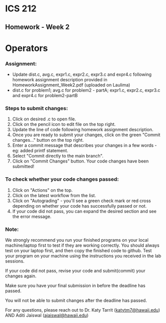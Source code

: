 # ICS 212
## Homework - Week 2

# Operators

### Assignment:
- Update dist.c, avg.c, expr1.c, expr2.c, expr3.c and expr4.c following homework assignment description provided in HomeworkAssignment_Week2.pdf (uploaded on Laulima)
- dist.c for problem1; avg.c for problem2 - partA; expr1.c, expr2.c, expr3.c and expr4.c for problem2-partB

### Steps to submit changes:
1. Click on desired .c to open file.
2. Click on the pencil icon to edit file on the top right.
3. Update the line of code following homework assignment description.
4. Once you are ready to submit your changes, click on the green "Commit changes..." button on the top right.
5. Enter a commit message that describes your changes in a few words - eg: added printf statement.
6. Select "Commit directly to the main branch".
7. Click on "Commit Changes" button. Your code changes have been submitted!

### To check whether your code changes passed:
1. Click on "Actions" on the top.
2. Click on the latest workflow from the list.
3. Click on "Autograding" - you'll see a green check mark or red cross depending on whether your code has successfully passed or not.
4. If your code did not pass, you can expand the desired section and see the error message.

### Note:
We strongly recommend you run your finished programs on your local machine/laptop first to test if they are working correctly. You should always test on your laptop first, and then copy the finished code to github. Test your program on your machine using the instructions you received in the lab sessions.

If your code did not pass, revise your code and submit(commit) your changes again.

Make sure you have your final submission in before the deadline has passed.

You will not be able to submit changes after the deadline has passed.

For any questions, please reach out to Dr. Katy Tarrit (katytm7@hawaii.edu) AND Aditi Jaiswal (ajaiswal@hawaii.edu)
